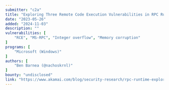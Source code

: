 ```yaml
---
submitter: "c2a"
title: "Exploring Three Remote Code Execution Vulnerabilities in RPC Runtime"
date: "2023-05-26"
added: "2024-11-03"
description: ""
vulnerabilities: [
    "RCE", "MS-RPC", "Integer overflow", "Memory corruption"
]
programs: [
    "Microsoft (Windows)"
]
authors: [
    "Ben Barnea (@nachoskrnl)"
]
bounty: "undisclosed"
link: "https://www.akamai.com/blog/security-research/rpc-runtime-exploring-three-vulnerabilities"
---
```




